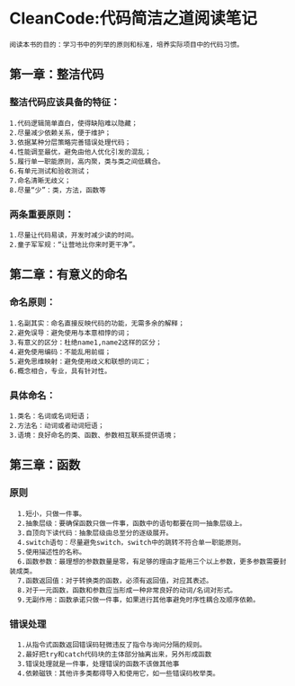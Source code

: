 # CleanCode:代码简洁之道阅读笔记

    阅读本书的目的：学习书中的列举的原则和标准，培养实际项目中的代码习惯。

## 第一章：整洁代码
  ### 整洁代码应该具备的特征：
    1.代码逻辑简单直白，使得缺陷难以隐藏；
    2.尽量减少依赖关系，便于维护；
    3.依据某种分层策略完善错误处理代码；
    4.性能调至最优，避免由他人优化引发的混乱；
    5.履行单一职能原则，高内聚，类与类之间低耦合。
    6.有单元测试和验收测试；
    7.命名清晰无歧义；
    8.尽量“少”：类，方法，函数等

  ### 两条重要原则：
    1.尽量让代码易读，开发时减少读的时间。
    2.童子军军规：“让营地比你来时更干净”。
## 第二章：有意义的命名
  ### 命名原则：
    1.名副其实：命名直接反映代码的功能，无需多余的解释；
    2.避免误导：避免使用与本意相悖的词；
    3.有意义的区分：杜绝name1,name2这样的区分；
    4.避免使用编码：不能乱用前缀；
    5.避免思维映射：避免使用歧义和联想的词汇；
    6.概念相合，专业，具有针对性。
  ### 具体命名：
    1.类名：名词或名词短语；
    2.方法名：动词或者动词短语；
    3.语境：良好命名的类、函数、参数相互联系提供语境；

## 第三章：函数
  ### 原则
      1.短小，只做一件事。
      2.抽象层级：要确保函数只做一件事，函数中的语句都要在同一抽象层级上。
      3.自顶向下读代码：抽象层级由总至分的逐级展开。
      4.switch语句：尽量避免switch，switch中的跳转不符合单一职能原则。
      5.使用描述性的名称。
      6.函数参数：最理想的参数数量是零，有足够的理由才能用三个以上参数，更多参数需要封装成类。
      7.函数返回值：对于转换类的函数，必须有返回值，对应其表述。
      8.对于一元函数，函数和参数应当形成一种非常良好的动词/名词对形式。
      9.无副作用：函数承诺只做一件事，如果进行其他事避免时序性耦合及顺序依赖。

  ### 错误处理
      1.从指令式函数返回错误码轻微违反了指令与询问分隔的规则。
      2.最好把try和catch代码块的主体部分抽离出来，另外形成函数
      3.错误处理就是一件事，处理错误的函数不该做其他事
      4.依赖磁铁：其他许多类都得导入和使用它，如一些错误码枚举类。







